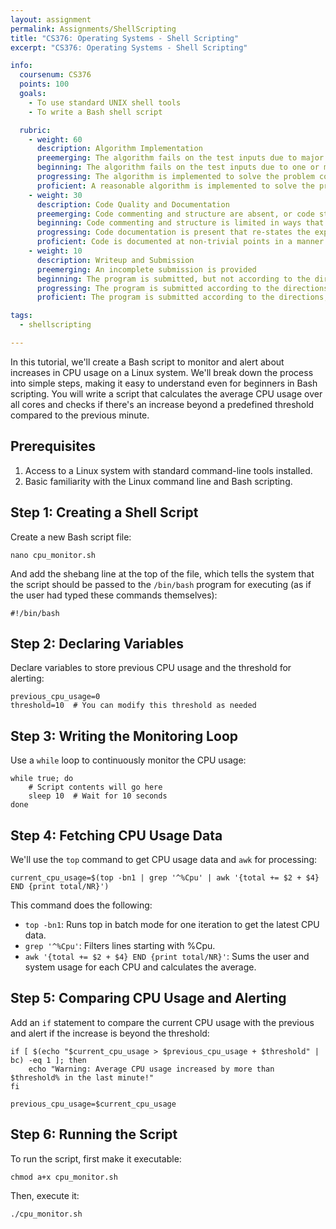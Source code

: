 ```yaml
---
layout: assignment
permalink: Assignments/ShellScripting
title: "CS376: Operating Systems - Shell Scripting"
excerpt: "CS376: Operating Systems - Shell Scripting"

info:
  coursenum: CS376
  points: 100
  goals:
    - To use standard UNIX shell tools
    - To write a Bash shell script

  rubric:
    - weight: 60
      description: Algorithm Implementation
      preemerging: The algorithm fails on the test inputs due to major issues, or the program fails to compile and/or run
      beginning: The algorithm fails on the test inputs due to one or more minor issues
      progressing: The algorithm is implemented to solve the problem correctly according to given test inputs, but would fail if executed in a general case due to a minor issue or omission in the algorithm design or implementation
      proficient: A reasonable algorithm is implemented to solve the problem which correctly solves the problem according to the given test inputs, and would be reasonably expected to solve the problem in the general case
    - weight: 30
      description: Code Quality and Documentation
      preemerging: Code commenting and structure are absent, or code structure departs significantly from best practice, and/or the code departs significantly from the style guide
      beginning: Code commenting and structure is limited in ways that reduce the readability of the program, and/or there are minor departures from the style guide
      progressing: Code documentation is present that re-states the explicit code definitions, and/or code is written that mostly adheres to the style guide
      proficient: Code is documented at non-trivial points in a manner that enhances the readability of the program, and code is written according to the style guide
    - weight: 10
      description: Writeup and Submission
      preemerging: An incomplete submission is provided
      beginning: The program is submitted, but not according to the directions in one or more ways (for example, because it is lacking a readme writeup or missing answers to written questions)
      progressing: The program is submitted according to the directions with a minor omission or correction needed, including a readme writeup describing the solution and answering nearly all questions posed in the instructions
      proficient: The program is submitted according to the directions, including a readme writeup describing the solution and answering all questions posed in the instructions

tags:
  - shellscripting

---
```


In this tutorial, we'll create a Bash script to monitor and alert about increases in CPU usage on a Linux system. We'll break down the process into simple steps, making it easy to understand even for beginners in Bash scripting.   You will write a script that calculates the average CPU usage over all cores and checks if there's an increase beyond a predefined threshold compared to the previous minute.

## Prerequisites
1. Access to a Linux system with standard command-line tools installed.
2. Basic familiarity with the Linux command line and Bash scripting.

## Step 1: Creating a Shell Script

Create a new Bash script file: 

```
nano cpu_monitor.sh
```

And add the shebang line at the top of the file, which tells the system that the script should be passed to the `/bin/bash` program for executing (as if the user had typed these commands themselves):

```
#!/bin/bash
```

## Step 2: Declaring Variables

Declare variables to store previous CPU usage and the threshold for alerting:

```
previous_cpu_usage=0
threshold=10  # You can modify this threshold as needed
```

## Step 3: Writing the Monitoring Loop

Use a `while` loop to continuously monitor the CPU usage:

```
while true; do
    # Script contents will go here
    sleep 10  # Wait for 10 seconds
done
```

## Step 4: Fetching CPU Usage Data

We'll use the `top` command to get CPU usage data and `awk` for processing:

```
current_cpu_usage=$(top -bn1 | grep '^%Cpu' | awk '{total += $2 + $4} END {print total/NR}')
```

This command does the following:

* `top -bn1`: Runs top in batch mode for one iteration to get the latest CPU data.
* `grep '^%Cpu'`: Filters lines starting with %Cpu.
* `awk '{total += $2 + $4} END {print total/NR}'`: Sums the user and system usage for each CPU and calculates the average.

## Step 5: Comparing CPU Usage and Alerting

Add an `if` statement to compare the current CPU usage with the previous and alert if the increase is beyond the threshold:

```
if [ $(echo "$current_cpu_usage > $previous_cpu_usage + $threshold" | bc) -eq 1 ]; then
    echo "Warning: Average CPU usage increased by more than $threshold% in the last minute!"
fi

previous_cpu_usage=$current_cpu_usage
```

## Step 6: Running the Script

To run the script, first make it executable:

```
chmod a+x cpu_monitor.sh
```

Then, execute it:

```
./cpu_monitor.sh
```